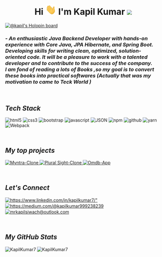 <!----------------------------------- Heading Section ------------------------------------>
<h1 align="center">
    Hi
    <img src="https://raw.githubusercontent.com/ABSphreak/ABSphreak/master/gifs/Hi.gif" width="35">
    I'm Kapil Kumar
    <img src="https://camo.githubusercontent.com/d3359cb00ab0b5ed8f2e1fe3fceb4fbaf3b614340f8c0db99c17b9f50b351770/68747470733a2f2f656d6f6a69732e736c61636b6d6f6a69732e636f6d2f656d6f6a69732f696d616765732f313533313834393433302f343234362f626c6f622d73756e676c61737365732e6769663f31353331383439343330" width="35">
</h1>

[![@kapil's Holopin board](https://holopin.me/kapil)](https://holopin.io/@kapil)



<!----------------------------------- About Section ------------------------------------>

<h3>
    <i>- An enthusiastic Java Backend Developer with hands-on experience with Core
Java, JPA Hibernate, and Spring Boot. Developing skills for writing clean,
optimized, solution-oriented code. It will be a pleasure to work with a talented
developer and to contribute to the success of the company. <br> I am fond of reading a lots of Books ,so my goal is to convert these books into practical softwares (Actually that was my motivation to came to Teck World )  </i>
</h3>
<br>
<!----------------------------------- Profile View Section ------------------------------------>

<!----------------------------------- Tech Stack Section ------------------------------------>

<h2><i>Tech Stack</i></h2>

<p>
    <img src="https://img.shields.io/badge/HTML5-E34F26?style=for-the-badge&logo=html5&logoColor=white" alt="html5" />
    <img src="https://img.shields.io/badge/CSS3-1572B6?style=for-the-badge&logo=css3&logoColor=white" alt="css3" />
    <img src="https://img.shields.io/badge/Bootstrap-563D7C?style=for-the-badge&logo=bootstrap&logoColor=white" alt="bootstrap" />  
    <img src="https://img.shields.io/badge/JavaScript-323330?style=for-the-badge&logo=javascript&logoColor=F7DF1E" alt="javascript" />
     <img src="https://img.shields.io/badge/json-5E5C5C?style=for-the-badge&logo=json&logoColor=Pink" alt="JSON" />    
    <img src="https://img.shields.io/badge/npm-CB3837?style=for-the-badge&logo=npm&logoColor=white" alt="npm" />
    <img src="https://img.shields.io/badge/GitHub-100000?style=for-the-badge&logo=github&logoColor=white" alt="github" />
    <img src="https://img.shields.io/badge/Yarn-2C8EBB?style=for-the-badge&logo=yarn&logoColor=white"alt="yarn"/>
    <img src="https://img.shields.io/badge/Webpack-8DD6F9?style=for-the-badge&logo=Webpack&logoColor=white"alt="Webpack"/>
    <img src="https://img.shields.io/badge/Java-ED8B00?style=for-the-badge&logo=java&logoColor=white"alt=""/>
    <img src="https://img.shields.io/badge/Python-FFD43B?style=for-the-badge&logo=python&logoColor=blue"alt=""/>   
    <img src="https://img.shields.io/badge/Spring-6DB33F?style=for-the-badge&logo=spring&logoColor=white"alt=""/> 
    <img src="https://img.shields.io/badge/Spring_Boot-F2F4F9?style=for-the-badge&logo=spring-boot"alt=""/>
    <img src="https://img.shields.io/badge/Solidity-e6e6e6?style=for-the-badge&logo=solidity&logoColor=black"alt=""/> 
    <img src="https://img.shields.io/badge/web3.js-F16822?style=for-the-badge&logo=web3.js&logoColor=white"alt=""/>
  
</p>
<br>



<!----------------------------------- Project Section ------------------------------------>

<h2><i>My top projects</i></h2>


<p align="left">
    <a href="https://github.com/KapilKumar7/myntra.com-Clone" target="blank">
        <img src="https://img.shields.io/static/v1?style=for-the-badge&message=Myntra Clone&color=f41cb2&logo=Myntra&logoColor=FFFFFF&label=" alt="Myntra-Clone" />
    </a>
    <a href="https://github.com/KapilKumar7/pluralsightclone" target="blank">
        <img src="https://img.shields.io/static/v1?style=for-the-badge&message=Plural Sight-Clone&color=1BB91F&logo=tmux&logoColor=FFFFFF&label=" alt="Plural Sight-Clone" />
    </a>
    <a href="https://github.com/KapilKumar7/omdb_Movies" target="blank">
        <img src="https://img.shields.io/static/v1?style=for-the-badge&message=omdb_Movies App&color=FD3A5C&logo=hotjar&logoColor=FFFFFF&label=" alt="Omdb-App" />
    </a>
    
    
</p>
<br>



<!----------------------------------- Social Media Links Section ------------------------------------>

<h2><i>Let's Connect</i></h2>


<p align="left">
    <a href="https://www.linkedin.com/in/kapilkumar7/">
        <img align="center" src="https://img.shields.io/badge/LinkedIn-0077B5?style=for-the-badge&logo=linkedin&logoColor=white" alt=https://www.linkedin.com/in/kapilkumar7/" />
    </a>
    <a href="https://medium.com/@kapilkumar999238239">
        <img align="center" src="https://img.shields.io/badge/Medium-12100E?style=for-the-badge&logo=medium&logoColor=white" alt="https://medium.com/@kapilkumar999238239" />
    </a>
    </a>
    <a title="mrkapilsiwach@outlook.com" href="mailto:mrkapilsiwach@outlook.com">
        <img align="center" src="https://img.shields.io/badge/Gmail-D14836?style=for-the-badge&logo=gmail&logoColor=white" alt="mrkapilsiwach@outlook.com" />
    </a>
    
    
</p>
<br>



<!----------------------------------- GitHub Stats Section ------------------------------------>

<h2><i>My GitHub Stats</i></h2>

<p>
    <img align="center" src="https://github-readme-stats.vercel.app/api?username=KapilKumar7&show_icons=true&include_all_commits=true&count_private=true&hide=issues,contribs&border_radius=0&locale=en&theme=dark" alt="KapilKumar7" height="139" />
    <img align="center" src="https://github-readme-stats.vercel.app/api/top-langs/?username=KapilKumar7&layout=compact&exclude_repo=Lybrate-Website-Clone-Version-2.0,Lybrate-Website-Clone,Adidas-Clone&hide=Shell&border_radius=0&theme=dark" alt="KapilKumar7" height="139" />
   
</p>
<br>



<!----------------------------------- Top Repository Section ------------------------------------>

    
      
</p>
